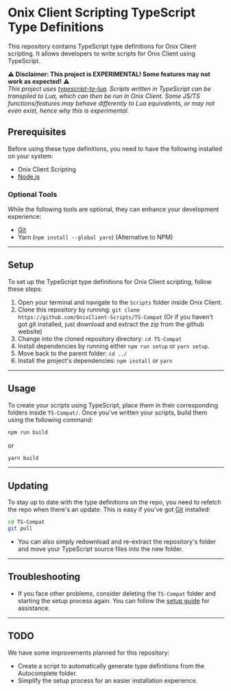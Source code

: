 # Onix Client Scripting TypeScript Type Definitions

This repository contains TypeScript type definitions for Onix Client scripting. It allows developers to write scripts for Onix Client using TypeScript.<br>

⚠️ **Disclaimer: This project is EXPERIMENTAL! Some features may not work as expected!** ⚠️<br>
*This project uses [typescript-to-lua](https://typescripttolua.github.io/docs/). Scripts written in TypeScript can be transpiled to Lua, which can then be run in Onix Client. Some JS/TS functions/features may behave differently to Lua equivalents, or may not even exist, hence why this is experimental.*

## Prerequisites
Before using these type definitions, you need to have the following installed on your system:

- Onix Client Scripting
- [Node.js](https://nodejs.org/en/download/current)

### Optional Tools
While the following tools are optional, they can enhance your development experience:

- [Git](https://git-scm.com/downloads)
- Yarn (`npm install --global yarn`) (Alternative to NPM)
---
## Setup
To set up the TypeScript type definitions for Onix Client scripting, follow these steps:

1. Open your terminal and navigate to the `Scripts` folder inside Onix Client.
2. Clone this repository by running: `git clone https://github.com/OnixClient-Scripts/TS-Compat` (Or if you haven't got git installed, just download and extract the zip from the github website)
3. Change into the cloned repository directory: `cd TS-Compat`
4. Install dependencies by running either `npm run setup` or `yarn setup`.
5. Move back to the parent folder: `cd ../`
6. Install the project's dependencies: `npm install` or `yarn`
---
## Usage
To create your scripts using TypeScript, place them in their corresponding folders inside `TS-Compat/`. Once you've written your scripts, build them using the following command:
```bash
npm run build
```
or
```bash
yarn build
```
---
## Updating
To stay up to date with the type definitions on the repo, you need to refetch the repo when there's an update. This is easy if you've got [Git](https://git-scm.com/downloads) installed:
```bash
cd TS-Compat
git pull
```
- You can also simply redownload and re-extract the repository's folder and move your TypeScript source files into the new folder.
---
## Troubleshooting
- If you face other problems, consider deleting the `TS-Compat` folder and starting the setup process again. You can follow the [setup guide](https://github.com/OnixClient-Scripts/TS-Compat/blob/main/README.md#setup) for assistance.
---
## TODO
We have some improvements planned for this repository:

- Create a script to automatically generate type definitions from the Autocomplete folder.
- Simplify the setup process for an easier installation experience.
